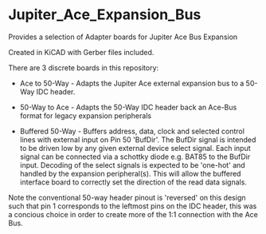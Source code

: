 # Jupiter_Ace_Expansion_Bus
Provides a selection of Adapter boards for Jupiter Ace Bus Expansion

Created in KiCAD with Gerber files included.

There are 3 discrete boards in this repository:

* Ace to 50-Way - Adapts the Jupiter Ace external expansion bus to a 50-Way IDC header. 

* 50-Way to Ace - Adapts the 50-Way IDC header back an Ace-Bus format for legacy expansion peripherals

* Buffered 50-Way - Buffers address, data, clock and selected control lines with external input on Pin 50 'BufDir'. The BufDir signal is intended to be driven low by any given external device select signal. Each input signal can be connected via a schottky diode e.g. BAT85 to the BufDir input. Decoding of the select signals is expected to be 'one-hot' and handled by the expansion peripheral(s). This will allow the buffered interface board to correctly set the direction of the read data signals.

Note the conventional 50-way header pinout is 'reversed' on this design such that pin 1 corresponds to the leftmost pins on the IDC header, this was a concious choice in order to create more of the 1:1 connection with the Ace Bus. 
